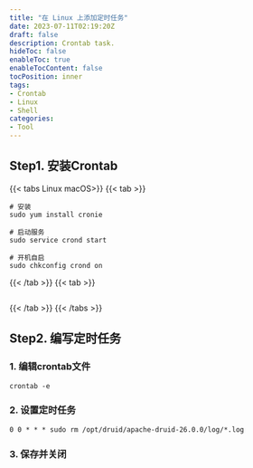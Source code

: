 ```yaml
---
title: "在 Linux 上添加定时任务"
date: 2023-07-11T02:19:20Z
draft: false
description: Crontab task.
hideToc: false
enableToc: true
enableTocContent: false
tocPosition: inner
tags:
- Crontab
- Linux
- Shell
categories:
- Tool
---
```


## Step1. 安装Crontab

{{< tabs Linux macOS>}}
{{< tab >}}

```shell
# 安装
sudo yum install cronie

# 启动服务
sudo service crond start

# 开机自启
sudo chkconfig crond on
```

{{< /tab >}}
{{< tab >}}

```shell
```

{{< /tab >}}
{{< /tabs >}}

## Step2. 编写定时任务

### 1. 编辑crontab文件

```shell
crontab -e
```

### 2. 设置定时任务
```crontab
0 0 * * * sudo rm /opt/druid/apache-druid-26.0.0/log/*.log
```

### 3. 保存并关闭

